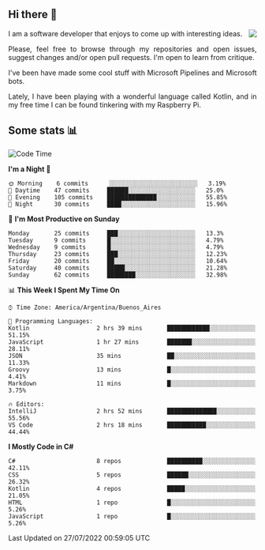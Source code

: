 ## Hi there :slightly_smiling_face:

<img src="https://github-readme-stats.vercel.app/api?username=victorgrycuk&show_icons=true&count_private=true&title_color=F7941E&icon_color=F7941E" align="right">

<p align="justify">
I am a software developer that enjoys to come up with interesting ideas.
<p/>

<p align= "justify">
Please, feel free to browse through my repositories and open issues, suggest changes and/or open pull requests. I'm open to learn from critique.
<p/>


<p align= "justify">
I've been have made some cool stuff with Microsoft Pipelines and Microsoft bots.
<p/>

<p align= "justify">
Lately, I have been playing with a wonderful language called Kotlin, and in my free time I can be found tinkering with my Raspberry Pi.
<p/>

## Some stats :bar_chart:
<!--START_SECTION:waka-->
![Code Time](http://img.shields.io/badge/Code%20Time-0%20secs-blue)

**I'm a Night 🦉** 

```text
🌞 Morning    6 commits      ░░░░░░░░░░░░░░░░░░░░░░░░░   3.19% 
🌆 Daytime    47 commits     ██████░░░░░░░░░░░░░░░░░░░   25.0% 
🌃 Evening    105 commits    ██████████████░░░░░░░░░░░   55.85% 
🌙 Night      30 commits     ████░░░░░░░░░░░░░░░░░░░░░   15.96%

```
📅 **I'm Most Productive on Sunday** 

```text
Monday       25 commits     ███░░░░░░░░░░░░░░░░░░░░░░   13.3% 
Tuesday      9 commits      █░░░░░░░░░░░░░░░░░░░░░░░░   4.79% 
Wednesday    9 commits      █░░░░░░░░░░░░░░░░░░░░░░░░   4.79% 
Thursday     23 commits     ███░░░░░░░░░░░░░░░░░░░░░░   12.23% 
Friday       20 commits     ██░░░░░░░░░░░░░░░░░░░░░░░   10.64% 
Saturday     40 commits     █████░░░░░░░░░░░░░░░░░░░░   21.28% 
Sunday       62 commits     ████████░░░░░░░░░░░░░░░░░   32.98%

```


📊 **This Week I Spent My Time On** 

```text
⌚︎ Time Zone: America/Argentina/Buenos_Aires

💬 Programming Languages: 
Kotlin                   2 hrs 39 mins       ████████████░░░░░░░░░░░░░   51.15% 
JavaScript               1 hr 27 mins        ███████░░░░░░░░░░░░░░░░░░   28.11% 
JSON                     35 mins             ██░░░░░░░░░░░░░░░░░░░░░░░   11.33% 
Groovy                   13 mins             █░░░░░░░░░░░░░░░░░░░░░░░░   4.41% 
Markdown                 11 mins             █░░░░░░░░░░░░░░░░░░░░░░░░   3.75%

🔥 Editors: 
IntelliJ                 2 hrs 52 mins       ██████████████░░░░░░░░░░░   55.56% 
VS Code                  2 hrs 18 mins       ███████████░░░░░░░░░░░░░░   44.44%

```

**I Mostly Code in C#** 

```text
C#                       8 repos             ██████████░░░░░░░░░░░░░░░   42.11% 
CSS                      5 repos             ██████░░░░░░░░░░░░░░░░░░░   26.32% 
Kotlin                   4 repos             █████░░░░░░░░░░░░░░░░░░░░   21.05% 
HTML                     1 repo              █░░░░░░░░░░░░░░░░░░░░░░░░   5.26% 
JavaScript               1 repo              █░░░░░░░░░░░░░░░░░░░░░░░░   5.26%

```



 Last Updated on 27/07/2022 00:59:05 UTC
<!--END_SECTION:waka-->
